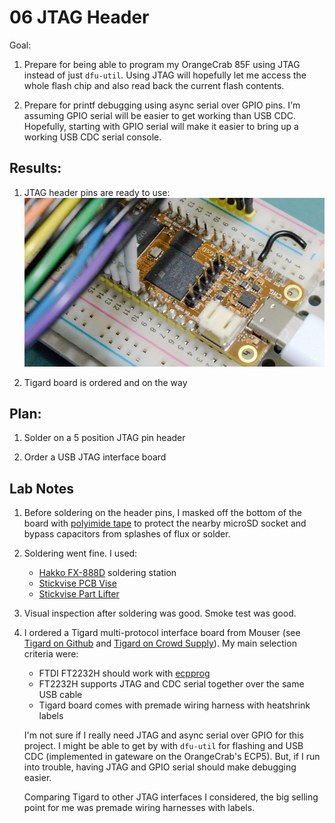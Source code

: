 # 06 JTAG Header

Goal:

1. Prepare for being able to program my OrangeCrab 85F using JTAG instead of
   just `dfu-util`. Using JTAG will hopefully let me access the whole flash
   chip and also read back the current flash contents.

2. Prepare for printf debugging using async serial over GPIO pins. I'm assuming
   GPIO serial will be easier to get working than USB CDC. Hopefully, starting
   with GPIO serial will make it easier to bring up a working USB CDC serial
   console.


## Results:

1. JTAG header pins are ready to use:
![OrangeCrab fpga dev board with logic analyzer and jtag header](experiments/06_jtag_header/06_jtag_header.jpeg)

2. Tigard board is ordered and on the way


## Plan:

1. Solder on a 5 position JTAG pin header

2. Order a USB JTAG interface board


## Lab Notes

1. Before soldering on the header pins, I masked off the bottom of the board
   with [polyimide tape](https://www.adafruit.com/product/3057) to protect the
   nearby microSD socket and bypass capacitors from splashes of flux or solder.

2. Soldering went fine. I used:
   - [Hakko FX-888D](https://www.adafruit.com/product/1204) soldering station
   - [Stickvise PCB Vise](https://www.adafruit.com/product/3197)
   - [Stickvise Part Lifter](https://www.adafruit.com/product/4705)

3. Visual inspection after soldering was good. Smoke test was good.

4. I ordered a Tigard multi-protocol interface board from Mouser (see
   [Tigard on Github](https://github.com/tigard-tools/tigard) and
   [Tigard on Crowd Supply](https://www.crowdsupply.com/securinghw/tigard)).
   My main selection criteria were:
   - FTDI FT2232H should work with [ecpprog](https://github.com/gregdavill/ecpprog)
   - FT2232H supports JTAG and CDC serial together over the same USB cable
   - Tigard board comes with premade wiring harness with heatshrink labels

   I'm not sure if I really need JTAG and async serial over GPIO for this
   project. I might be able to get by with `dfu-util` for flashing and USB CDC
   (implemented in gateware on the OrangeCrab's ECP5). But, if I run into
   trouble, having JTAG and GPIO serial should make debugging easier.

   Comparing Tigard to other JTAG interfaces I considered, the big selling
   point for me was premade wiring harnesses with labels.
